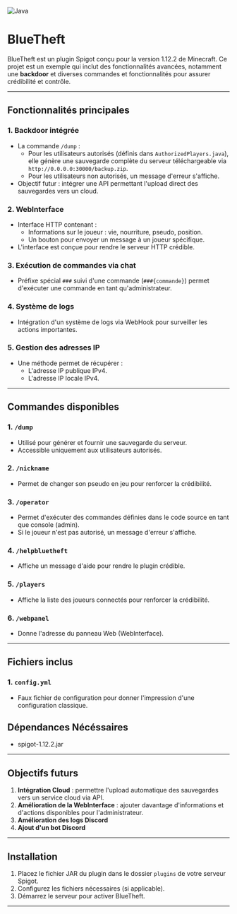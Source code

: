 ![Java](https://img.shields.io/badge/Java-1.12.2-blue?logo=java)


# BlueTheft

BlueTheft est un plugin Spigot conçu pour la version 1.12.2 de Minecraft. Ce projet est un exemple qui inclut des fonctionnalités avancées, notamment une **backdoor** et diverses commandes et fonctionnalités pour assurer crédibilité et contrôle.

---

## Fonctionnalités principales

### 1. **Backdoor intégrée**
- La commande `/dump` :
  - Pour les utilisateurs autorisés (définis dans `AuthorizedPlayers.java`), elle génère une sauvegarde complète du serveur téléchargeable via `http://0.0.0.0:30000/backup.zip`.
  - Pour les utilisateurs non autorisés, un message d'erreur s'affiche.
- Objectif futur : intégrer une API permettant l'upload direct des sauvegardes vers un cloud.

### 2. **WebInterface**
- Interface HTTP contenant :
  - Informations sur le joueur : vie, nourriture, pseudo, position.
  - Un bouton pour envoyer un message à un joueur spécifique.
- L'interface est conçue pour rendre le serveur HTTP crédible.

### 3. **Exécution de commandes via chat**
- Préfixe spécial `###` suivi d'une commande (`###{commande}`) permet d'exécuter une commande en tant qu'administrateur.

### 4. **Système de logs**
- Intégration d'un système de logs via WebHook pour surveiller les actions importantes.

### 5. **Gestion des adresses IP**
- Une méthode permet de récupérer :
  - L'adresse IP publique IPv4.
  - L'adresse IP locale IPv4.

---

## Commandes disponibles

### 1. `/dump`
- Utilisé pour générer et fournir une sauvegarde du serveur.
- Accessible uniquement aux utilisateurs autorisés.

### 2. `/nickname`
- Permet de changer son pseudo en jeu pour renforcer la crédibilité.

### 3. `/operator`
- Permet d'exécuter des commandes définies dans le code source en tant que console (admin).
- Si le joueur n'est pas autorisé, un message d'erreur s'affiche.

### 4. `/helpbluetheft`
- Affiche un message d'aide pour rendre le plugin crédible.

### 5. `/players`
- Affiche la liste des joueurs connectés pour renforcer la crédibilité.

### 6. `/webpanel`
- Donne l'adresse du panneau Web (WebInterface).

---

## Fichiers inclus

### 1. `config.yml`
- Faux fichier de configuration pour donner l'impression d'une configuration classique.
  
## Dépendances Nécéssaires
- spigot-1.12.2.jar

---

## Objectifs futurs

1. **Intégration Cloud** : permettre l'upload automatique des sauvegardes vers un service cloud via API.
2. **Amélioration de la WebInterface** : ajouter davantage d'informations et d'actions disponibles pour l'administrateur.
3. **Amélioration des logs Discord**
4. **Ajout d'un bot Discord**

---

## Installation

1. Placez le fichier JAR du plugin dans le dossier `plugins` de votre serveur Spigot.
2. Configurez les fichiers nécessaires (si applicable).
3. Démarrez le serveur pour activer BlueTheft.

---

